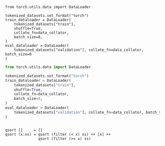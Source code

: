 ```{.monochrome .python #monochrome highlight-style="monochrome"}
from torch.utils.data import DataLoader

tokenized_datasets.set_format("torch")
train_dataloader = DataLoader(
    tokenized_datasets["train"],
    shuffle=True,
    collate_fn=data_collator,
    batch_size=8,
)
eval_dataloader = DataLoader(
    tokenized_datasets["validation"], collate_fn=data_collator, batch_size=8
)
```

```python
from torch.utils.data import DataLoader

tokenized_datasets.set_format("torch")
train_dataloader = DataLoader(
    tokenized_datasets["train"],
    shuffle=True,
    collate_fn=data_collator,
    batch_size=8,
)
eval_dataloader = DataLoader(
    tokenized_datasets["validation"], collate_fn=data_collator, batch_size=8
)
```

~~~~ {#monochrome .monochrome .numberLines highlight-style="monochrome"}

qsort []     = []
qsort (x:xs) = qsort (filter (< x) xs) ++ [x] ++
               qsort (filter (>= x) xs)

~~~~~~~~~~~~~~~~~~~~~~~~~~~~~~~~~~~~~~~~~~~~~~~~~
